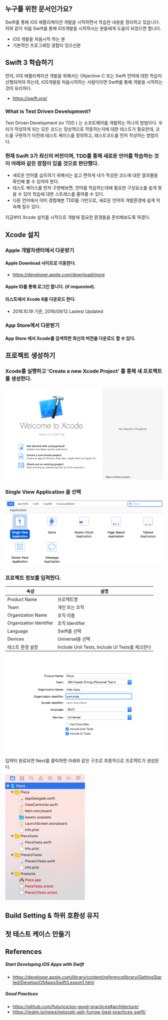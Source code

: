 
## 누구를 위한 문서인가요?

Swift를 통해 iOS 애플리케이션 개발을 시작하면서 학습한 내용을 정리하고 있습니다. 저와 같이 처음 Swift를 통해 iOS개발을 시작하시는 분들에게 도움이 되었으면 합니다.
- iOS 개발을 처음시작 하는 분
- 기본적인 프로그래밍 경험이 있으신분

## Swift 3 학습하기 

먼저, iOS 애플리케이션 개발을 위해서는 Objective-C 또는 Swift 언어에 대한 학습이 선행되어야 하는데, iOS개발을 처음시작하는 사람이라면 Swift를 통해 개발을 시작하는 것이 유리하다. 
- https://swift.org/

### What is Test Driven Development?
Test Driven Development (or TDD ) 는  소프트웨어를 개발하는 하나의 방법이다. 우리가 작성하게 되는 모든 코드는 정상적으로 작동하는지에 대한 테스트가 필요한데, 코드를 구현하기 이전에 테스트 케이스를 정의하고, 테스트코드를 먼저 작성하는 방법이다. 

### 현재 Swift 3가 최신의 버전이며, TDD를 통해 새로운 언어를 학습하는 것이 아래와 같은 장점이 있을 것으로 판단했다.

- 새로운 언어를 습득하기 위해서는 쉽고 편하게 내가 작성한 코드에 대한 결과물을 확인해 볼 수 있어야 한다.
- 테스트 케이스를 먼저 구현해보면, 언어를 학습하는데에 필요한 구성요소를 쉽게 찾을 수 있어 학습에 대한 스트레스를 줄여줄 수 있다.
- 다른 언어에서 이미 경험해본 TDD를 기반으로, 새로운 언어의 개발환경에 쉽게 익숙해 질수 있다.

지금부터 Xcode 설치를 시작으로 개발에 필요한 환경들을 준비해보도록 하겠다.

## Xcode 설치

### Apple 개발자센터에서 다운받기

#### Apple Download 사이트로 이동한다.

- https://developer.apple.com/download/more

#### Apple ID를 통해 로그인 합니다. (if requested).

#### 리스트에서 Xcode 8을 다운로드 한다.
- 2016.10.19 기준, 2016/09/12 Lastest Updated

### App Store에서 다운받기

#### App Store 에서 Xcode를 검색하면 최신의 버전을 다운로드 할 수 있다.


## 프로젝트 생성하기

### Xcode를 실행하고 'Create a new Xcode Project' 를 통해 새 프로젝트를 생성한다.

![Create Project](/iOS/images/create-project-1.png)

### Single View Application 을 선택

![Create Project](/iOS/images/create-project-2.png)

### 프로젝트 정보를 입력한다.

속성 | 설명 
--- | ---
Product Name | 프로젝트명 
Team | 개인 또는 조직 
Organization Name | 조직 이름
Organization Identifier | 조직 Identifier
Language | Swift를 선택
Devices | Universal을 선택 
테스트 환경 설정 | Include Unit Tests, Include UI Tests를 체크한다 

![Create Project](/iOS/images/create-project-3.png)

입력이 완료되면 Next를 클릭하면 아래와 같은 구조로 최종적으로 프로젝트가 생성된다.

![Create Project](/iOS/images/create-project-4.png)

## Build Setting & 하위 호환성 유지

## 첫 테스트 케이스 만들기

## References
##### Start Developing iOS Apps with Swift
- https://developer.apple.com/library/content/referencelibrary/GettingStarted/DevelopiOSAppsSwift/Lesson1.html

##### Good Practices
- https://github.com/futurice/ios-good-practices#architecture/
- https://realm.io/news/gotocph-ash-furrow-best-practices-swift/
